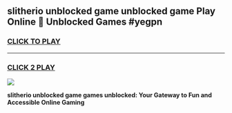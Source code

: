
## slitherio unblocked game unblocked game Play Online 👋 Unblocked Games #yegpn
<h3>
<a href="https://premium.freeplayer.one?title=slitherio_unblocked_game&ref=21F">CLICK TO PLAY</a></h3>
<hr>

<h3>
<a href="https://premium.freeplayer.one?title=slitherio_unblocked_game&ref=21F">CLICK 2 PLAY</a>
  
</h3>

<a href="https://premium.freeplayer.one?title=slitherio_unblocked_game&ref=21F/"><img src="https://clearcache.store/games.png"></a>


**slitherio unblocked game games unblocked: Your Gateway to Fun and Accessible Online Gaming**
